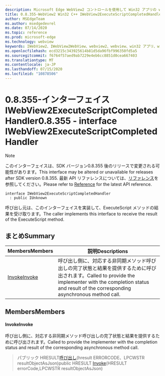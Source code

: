 ```yaml
---
description: Microsoft Edge WebView2 コントロールを使用して Win32 アプリの web コンテンツをホストする
title: 0.8.355-WebView2 Win32 C++ IWebView2ExecuteScriptCompletedHandler
author: MSEdgeTeam
ms.author: msedgedevrel
ms.date: 07/14/2020
ms.topic: reference
ms.prod: microsoft-edge
ms.technology: webview
keywords: IWebView2、IWebView2WebView、webview2、webview、win32 アプリ、win32、edge
ms.openlocfilehash: ecd3215c343925614b81d5da96fbf996350fd5a5
ms.sourcegitcommit: f6764f57aed9ab7229e4eb6cc8851d0cea667403
ms.translationtype: MT
ms.contentlocale: ja-JP
ms.lasthandoff: 07/15/2020
ms.locfileid: "10878506"
---
```

# <span data-ttu-id="68859-104">0.8.355-インターフェイス IWebView2ExecuteScriptCompletedHandler</span><span class="sxs-lookup"><span data-stu-id="68859-104">0.8.355 - interface IWebView2ExecuteScriptCompletedHandler</span></span> 

> [!NOTE]
> <span data-ttu-id="68859-105">このインターフェイスは、SDK バージョン0.8.355 後のリリースで変更される可能性があります。</span><span class="sxs-lookup"><span data-stu-id="68859-105">This interface may be altered or unavailable for releases after SDK version 0.8.355.</span></span> <span data-ttu-id="68859-106">最新 API リファレンスについては、[リファレンス](../../../webview2-api-reference.md)を参照してください。</span><span class="sxs-lookup"><span data-stu-id="68859-106">Please refer to [Reference](../../../webview2-api-reference.md) for the latest API reference.</span></span>

```
interface IWebView2ExecuteScriptCompletedHandler
  : public IUnknown
```

<span data-ttu-id="68859-107">呼び出し元は、このインターフェイスを実装して、ExecuteScript メソッドの結果を受け取ります。</span><span class="sxs-lookup"><span data-stu-id="68859-107">The caller implements this interface to receive the result of the ExecuteScript method.</span></span>

## <span data-ttu-id="68859-108">まとめ</span><span class="sxs-lookup"><span data-stu-id="68859-108">Summary</span></span>

 <span data-ttu-id="68859-109">Members</span><span class="sxs-lookup"><span data-stu-id="68859-109">Members</span></span>                        | <span data-ttu-id="68859-110">説明</span><span class="sxs-lookup"><span data-stu-id="68859-110">Descriptions</span></span>
--------------------------------|---------------------------------------------
[<span data-ttu-id="68859-111">Invoke</span><span class="sxs-lookup"><span data-stu-id="68859-111">Invoke</span></span>](#invoke) | <span data-ttu-id="68859-112">呼び出し側に、対応する非同期メソッド呼び出しの完了状態と結果を提供するために呼び出されます。</span><span class="sxs-lookup"><span data-stu-id="68859-112">Called to provide the implementer with the completion status and result of the corresponding asynchronous method call.</span></span>

## <span data-ttu-id="68859-113">Members</span><span class="sxs-lookup"><span data-stu-id="68859-113">Members</span></span>

#### <span data-ttu-id="68859-114">Invoke</span><span class="sxs-lookup"><span data-stu-id="68859-114">Invoke</span></span> 

<span data-ttu-id="68859-115">呼び出し側に、対応する非同期メソッド呼び出しの完了状態と結果を提供するために呼び出されます。</span><span class="sxs-lookup"><span data-stu-id="68859-115">Called to provide the implementer with the completion status and result of the corresponding asynchronous method call.</span></span>

> <span data-ttu-id="68859-116">パブリック HRESULT[呼び出し](#invoke)(hresult ERRORCODE、LPCWSTR resultObjectAsJson)</span><span class="sxs-lookup"><span data-stu-id="68859-116">public HRESULT [Invoke](#invoke)(HRESULT errorCode,LPCWSTR resultObjectAsJson)</span></span>

